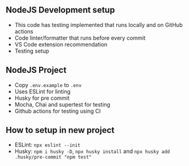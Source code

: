 ## NodeJS Development setup
- This code has testing implemented that runs locally and on GitHub actions
- Code linter/formatter that runs before every commit
- VS Code extension recommendation
- Testing setup

## NodeJS Project
- Copy `.env.example` to `.env`
- Uses ESLint for linting
- Husky for pre commit
- Mocha, Chai and supertest for testing
- Github actions for testing using CI

## How to setup in new project
- ESLint: `npx eslint --init`
- Husky: `npm i husky -D`, `npx husky install` and `npx husky add .husky/pre-commit "npm test"`
